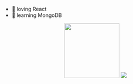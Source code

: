 - :telescope: loving React
- :seedling: learning MongoDB
<p align='center'>
  <img src="https://github-readme-stats.vercel.app/api?username=AshokJammu&theme=tokyonight&show_icons=true&count_private=true" height="150px" />
  <img src="https://github-readme-stats.vercel.app/api/top-langs/?username=AshokJammu&theme=tokyonight"/>
</P>

